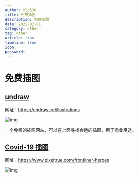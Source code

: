 ```yaml
---
author: xlc520
title: 免费插图
description: 免费插图
date: 2022-02-01
category: other
tag: other
article: true
timeline: true
icon: 
password: 
---
```

# 免费插图

## [undraw](https://undraw.co/illustrations)

网址：https://undraw.co/illustrations

![img](https://gh.xlc520.tk/xlc520/MyImage/raw/main/MdImg/1580440884199-5ea0b597-d23b-45a0-a302-5d5b1748c2fe.jpeg)

一个免费的插图网站，可以在上面寻找合适的插图，用于商业用途。

## [Covid-19 插图](https://www.pixeltrue.com/frontliner-heroes)

网址：https://www.pixeltrue.com/frontliner-heroes

![img](https://gh.xlc520.tk/xlc520/MyImage/raw/main/MdImg/1608253732955-cd7c30df-99ae-43ca-9962-c52b8fb10808-16447437634863.jpeg)

